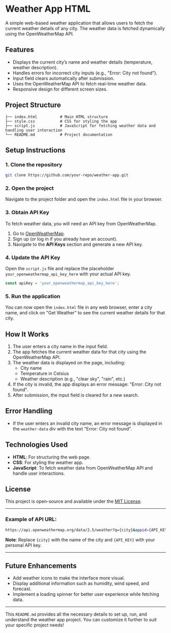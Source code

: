 # Weather App HTML

A simple web-based weather application that allows users to fetch the current weather details of any city. The weather data is fetched dynamically using the OpenWeatherMap API.

## Features

- Displays the current city’s name and weather details (temperature, weather description).
- Handles errors for incorrect city inputs (e.g., "Error: City not found").
- Input field clears automatically after submission.
- Uses the OpenWeatherMap API to fetch real-time weather data.
- Responsive design for different screen sizes.

## Project Structure

```
├── index.html          # Main HTML structure
├── style.css           # CSS for styling the app
├── script.js           # JavaScript for fetching weather data and handling user interaction
└── README.md           # Project documentation
```

## Setup Instructions

### 1. Clone the repository

```bash
git clone https://github.com/your-repo/weather-app.git
```

### 2. Open the project

Navigate to the project folder and open the `index.html` file in your browser.

### 3. Obtain API Key

To fetch weather data, you will need an API key from OpenWeatherMap.

1. Go to [OpenWeatherMap](https://openweathermap.org/).
2. Sign up (or log in if you already have an account).
3. Navigate to the **API Keys** section and generate a new API key.

### 4. Update the API Key

Open the `script.js` file and replace the placeholder `your_openweathermap_api_key_here` with your actual API key.

```javascript
const apiKey = 'your_openweathermap_api_key_here';
```

### 5. Run the application

You can now open the `index.html` file in any web browser, enter a city name, and click on "Get Weather" to see the current weather details for that city.

## How It Works

1. The user enters a city name in the input field.
2. The app fetches the current weather data for that city using the OpenWeatherMap API.
3. The weather data is displayed on the page, including:
   - City name
   - Temperature in Celsius
   - Weather description (e.g., "clear sky", "rain", etc.)
4. If the city is invalid, the app displays an error message: "Error: City not found".
5. After submission, the input field is cleared for a new search.

## Error Handling

- If the user enters an invalid city name, an error message is displayed in the `weather-data` div with the text "Error: City not found".

## Technologies Used

- **HTML**: For structuring the web page.
- **CSS**: For styling the weather app.
- **JavaScript**: To fetch weather data from OpenWeatherMap API and handle user interactions.

## License

This project is open-source and available under the [MIT License](LICENSE).

---

### Example of API URL:

```bash
https://api.openweathermap.org/data/2.5/weather?q={city}&appid={API_KEY}&units=metric
```

**Note**: Replace `{city}` with the name of the city and `{API_KEY}` with your personal API key.

---

## Future Enhancements

- Add weather icons to make the interface more visual.
- Display additional information such as humidity, wind speed, and forecast.
- Implement a loading spinner for better user experience while fetching data.
  
---

This `README.md` provides all the necessary details to set up, run, and understand the weather app project. You can customize it further to suit your specific project needs!
